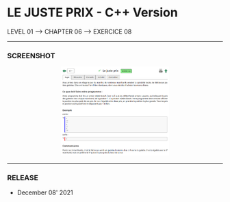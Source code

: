 # LE JUSTE PRIX - C++ Version
LEVEL 01 --> CHAPTER 06 --> EXERCICE 08

---
### **SCREENSHOT**

<div align="center">
    <img
        src="https://github.com/Ayckinn/CPP/blob/main/FRANCE_IOI/LEVEL_01/Chapter_06/08_juste_prix/juste_prix.png"
        alt="DEMO"
        style="width:50%">
</div>

---
### **RELEASE**

- December 08' 2021
